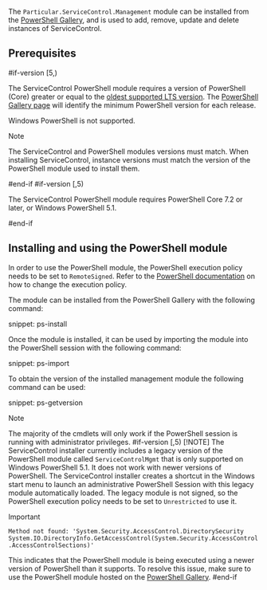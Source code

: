 The `Particular.ServiceControl.Management` module can be installed from the [PowerShell Gallery](https://www.powershellgallery.com/packages/Particular.ServiceControl.Management), and is used to add, remove, update and delete instances of ServiceControl.

## Prerequisites

#if-version [5,)

The ServiceControl PowerShell module requires a version of PowerShell (Core) greater or equal to the [oldest supported LTS version](https://learn.microsoft.com/en-us/powershell/scripting/install/powershell-support-lifecycle#powershell-end-of-support-dates). The [PowerShell Gallery page](https://www.powershellgallery.com/packages/Particular.ServiceControl.Management) will identify the minimum PowerShell version for each release.

Windows PowerShell is not supported.

> [!NOTE]
> The ServiceControl and PowerShell modules versions must match. When installing ServiceControl, instance versions must match the version of the PowerShell module used to install them.

#end-if
#if-version [,5)

The ServiceControl PowerShell module requires PowerShell Core 7.2 or later, or Windows PowerShell 5.1.

#end-if

## Installing and using the PowerShell module

In order to use the PowerShell module, the PowerShell execution policy needs to be set to `RemoteSigned`. Refer to the [PowerShell documentation](https://learn.microsoft.com/en-us/powershell/module/microsoft.powershell.security/set-executionpolicy) on how to change the execution policy.

The module can be installed from the PowerShell Gallery with the following command:

snippet: ps-install

Once the module is installed, it can be used by importing the module into the PowerShell session with the following command:

snippet: ps-import

To obtain the version of the installed management module the following command can be used:

snippet: ps-getversion

> [!NOTE]
> The majority of the cmdlets will only work if the PowerShell session is running with administrator privileges.
#if-version [,5)
> [!NOTE]
> The ServiceControl installer currently includes a legacy version of the PowerShell module called `ServiceControlMgmt` that is only supported on Windows PowerShell 5.1. It does not work with newer versions of PowerShell. The ServiceControl installer creates a shortcut in the Windows start menu to launch an administrative PowerShell Session with this legacy module automatically loaded. The legacy module is not signed, so the PowerShell execution policy needs to be set to `Unrestricted` to use it.

> [!IMPORTANT]
> `Method not found: 'System.Security.AccessControl.DirectorySecurity System.IO.DirectoryInfo.GetAccessControl(System.Security.AccessControl.AccessControlSections)'`
>
> This indicates that the PowerShell module is being executed using a newer version of PowerShell than it supports. To resolve this issue, make sure to use the PowerShell module hosted on the [PowerShell Gallery](https://www.powershellgallery.com/packages/Particular.ServiceControl.Management/).
#end-if
